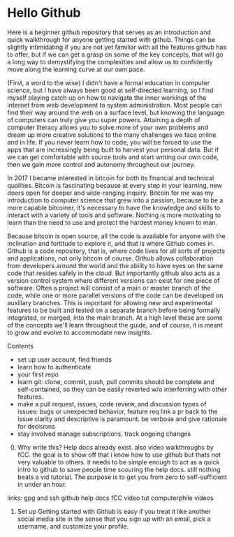 # Hello Github 

Here is a beginner github repository that serves as an introduction and quick walkthrough for anyone getting started with github. Things can be slightly intimidating if you are not yet familiar with all the features github has to offer, but if we can get a grasp on some of the key concepts, that will go a long way to demystifying the complexities and allow us to confidently move along the learning curve at our own pace.

(First, a word to the wise)
I didn't have a formal education in computer science, but I have always been good at self-directed learning, so I find myself playing catch up on how to navigate the inner workings of the internet from web development to system administration. Most people can find their way around the web on a surface level, but knowing the language of computers can truly give you super powers. Attaining a depth of computer literacy allows you to solve more of your own problems and dream up more creative solutions to the many challenges we face online and in life. If you never learn how to code, you will be forced to use the apps that are increasingly being built to harvest your personal data. But if we can get comfortable with source tools and start writing our own code, then we gain more control and autonomy throughout our journey.

In 2017 I became interested in bitcoin for both its financial and technical qualities. Bitcoin is fascinating because at every step in your learning, new doors open for deeper and wide-ranging inquiry. Bitcoin for me was my introduction to computer science that grew into a passion, because to be a more capable bitcoiner, it's necessary to have the knowledge and skills to interact with a variety of tools and software. Nothing is more motivating to learn than the need to use and protect the hardest money known to man.

Because bitcoin is open source, all the code is available for anyone with the inclination and fortitude to explore it, and that is where Github comes in. Github is a code repository, that is, where code lives for all sorts of projects and applications, not only bitcoin of course. Github allows collaboration from developers around the world and the ability to have eyes on the same code that resides safely in the cloud. But importantly github also acts as a version control system where different versions can exist for one piece of software. Often a project will consist of a main or master branch of the code, while one or more parallel versions of the code can be developed on auxillary branches. This is important for allowing new and experimental features to be built and tested on a separate branch before being formally integrated, or merged, into the main branch. At a high level these are some of the concepts we'll learn throughout the guide, and of course, it is meant to grow and evolve to accommodate new insights.


Contents
- set up user account, find friends
- learn how to authenticate
- your first repo
- learn git: clone, commit, push, pull
  commits should be complete and self-contained, so they can be easily reverted w/o interferring with other features.
- make a pull request, issues, code review, and discussion
  types of issues: bugs or unexpected behavior, feature req
  link a pr back to the issue
  clarity and descriptive is paramount. be verbose and give rationale for decisions
- stay involved
  manage subscriptions, track ongoing changes

0. Why write this?
Help docs already exist. also video walkthroughs by fCC. the goal is to show off that i know how to use github but thats not very valuable to others. it needs to be simple enough to act as a quick intro to github to save people time scouring the help docs. still nothing beats a vid tutorial. The purpose is to get you from zero to self-sufficient in under an hour.

links:
gpg and ssh
github help docs
fCC video tut
computerphile videos

1. Set up
Getting started with Github is easy if you treat it like another social media site in the sense that you sign up with an email, pick a username, and customize your profile.
